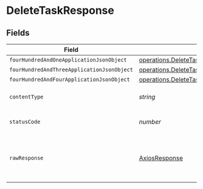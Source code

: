 # DeleteTaskResponse


## Fields

| Field                                                                                                            | Type                                                                                                             | Required                                                                                                         | Description                                                                                                      |
| ---------------------------------------------------------------------------------------------------------------- | ---------------------------------------------------------------------------------------------------------------- | ---------------------------------------------------------------------------------------------------------------- | ---------------------------------------------------------------------------------------------------------------- |
| `fourHundredAndOneApplicationJsonObject`                                                                         | [operations.DeleteTaskResponseBody](../../models/operations/deletetaskresponsebody.md)                           | :heavy_minus_sign:                                                                                               | Unauthenticated                                                                                                  |
| `fourHundredAndThreeApplicationJsonObject`                                                                       | [operations.DeleteTaskTasksResponseBody](../../models/operations/deletetasktasksresponsebody.md)                 | :heavy_minus_sign:                                                                                               | Forbidden                                                                                                        |
| `fourHundredAndFourApplicationJsonObject`                                                                        | [operations.DeleteTaskTasksResponseResponseBody](../../models/operations/deletetasktasksresponseresponsebody.md) | :heavy_minus_sign:                                                                                               | Not Found                                                                                                        |
| `contentType`                                                                                                    | *string*                                                                                                         | :heavy_check_mark:                                                                                               | HTTP response content type for this operation                                                                    |
| `statusCode`                                                                                                     | *number*                                                                                                         | :heavy_check_mark:                                                                                               | HTTP response status code for this operation                                                                     |
| `rawResponse`                                                                                                    | [AxiosResponse](https://axios-http.com/docs/res_schema)                                                          | :heavy_minus_sign:                                                                                               | Raw HTTP response; suitable for custom response parsing                                                          |